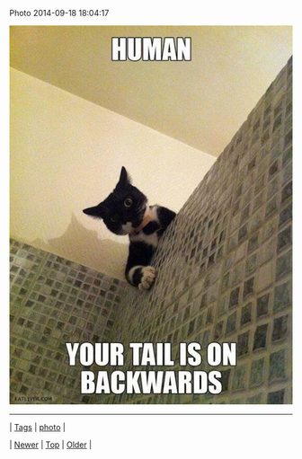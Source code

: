 <!--
title: Photo 2014-09-18 18
date: 2020-06-28T15:27:00.385Z
tags: photo
-->


Photo 2014-09-18 18:04:17

![](97822840269-0.jpg)

<!--BOTTOM-POST-NAVIGATION-->
---

| [Tags](tags.md) | [photo](tag-photo.md) |

| [Newer](97745534569.md) | [Top](index.md) | [Older](97823147749.md) |